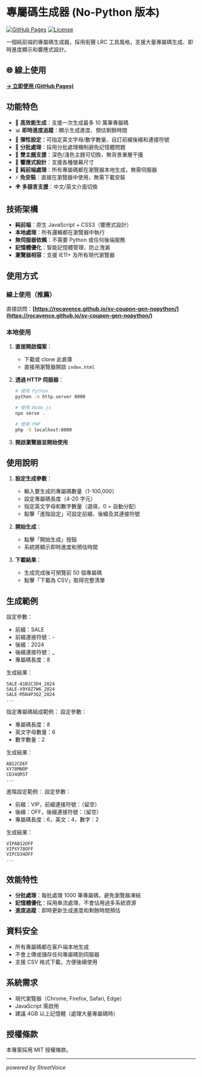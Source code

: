# 專屬碼生成器 (No-Python 版本)

[![GitHub Pages](https://img.shields.io/badge/GitHub%20Pages-Live%20Demo-brightgreen)](https://rocavence.github.io/sv-coupon-gen-nopython/)
[![License](https://img.shields.io/badge/License-MIT-blue.svg)](LICENSE)

一個純前端的專屬碼生成器，採用街聲 LRC 工具風格，支援大量專屬碼生成、即時進度顯示和響應式設計。

## 🌐 線上使用

**[→ 立即使用 (GitHub Pages)](https://rocavence.github.io/sv-coupon-gen-nopython/)**

## 功能特色

- 🚀 **高效能生成**：支援一次生成最多 10 萬筆專屬碼
- 📊 **即時進度追蹤**：顯示生成進度、預估剩餘時間
- 🔧 **彈性設定**：可指定英文字母/數字數量、自訂前綴後綴和連接符號
- 💾 **分批處理**：採用分批處理機制避免記憶體問題
- 🎨 **雙主題支援**：深色/淺色主題可切換，無背景漸層干擾
- 📱 **響應式設計**：支援各種螢幕尺寸
- 🔐 **純前端處理**：所有專屬碼都在瀏覽器本地生成，無需伺服器
- ⚡ **免安裝**：直接在瀏覽器中使用，無需下載安裝
- 🌍 **多語言支援**：中文/英文介面切換

## 技術架構

- **純前端**：原生 JavaScript + CSS3（響應式設計）
- **本地處理**：所有邏輯都在瀏覽器中執行
- **無伺服器依賴**：不需要 Python 或任何後端服務
- **記憶體優化**：智能記憶體管理，防止洩漏
- **瀏覽器相容**：支援 IE11+ 及所有現代瀏覽器

## 使用方式

### 線上使用（推薦）
直接訪問：**[https://rocavence.github.io/sv-coupon-gen-nopython/](https://rocavence.github.io/sv-coupon-gen-nopython/)**

### 本地使用

1. **直接開啟檔案**：
   - 下載或 clone 此倉庫
   - 直接用瀏覽器開啟 `index.html`

2. **透過 HTTP 伺服器**：
   ```bash
   # 使用 Python
   python -m http.server 8000
   
   # 使用 Node.js
   npx serve .
   
   # 使用 PHP
   php -S localhost:8000
   ```

3. **開啟瀏覽器並開始使用**

## 使用說明

1. **設定生成參數**：
   - 輸入要生成的專屬碼數量（1-100,000）
   - 設定專屬碼長度（4-20 字元）
   - 指定英文字母和數字數量（選填，0 = 自動分配）
   - 點擊「進階設定」可設定前綴、後綴及其連接符號

2. **開始生成**：
   - 點擊「開始生成」按鈕
   - 系統將顯示即時進度和預估時間

3. **下載結果**：
   - 生成完成後可預覽前 50 個專屬碼
   - 點擊「下載為 CSV」取得完整清單

## 生成範例

設定參數：
- 前綴：SALE
- 前綴連接符號：-
- 後綴：2024  
- 後綴連接符號：_
- 專屬碼長度：8

生成結果：
```
SALE-A1B2C3D4_2024
SALE-X9Y8Z7W6_2024
SALE-M5N4P3Q2_2024
...
```

指定專屬碼組成範例：
設定參數：
- 專屬碼長度：8
- 英文字母數量：6
- 數字數量：2

生成結果：
```
AB12CDEF
XY78MNOP
CD34QRST
...
```

進階設定範例：
設定參數：
- 前綴：VIP，前綴連接符號：（留空）
- 後綴：OFF，後綴連接符號：（留空）
- 專屬碼長度：6，英文：4，數字：2

生成結果：
```
VIPAB12OFF
VIPXY78OFF
VIPCD34OFF
...
```

## 效能特性

- **分批處理**：每批處理 1000 筆專屬碼，避免瀏覽器凍結
- **記憶體優化**：採用串流處理，不會佔用過多系統資源
- **進度追蹤**：即時更新生成進度和剩餘時間預估

## 資料安全

- 所有專屬碼都在客戶端本地生成
- 不會上傳或儲存任何專屬碼到伺服器
- 支援 CSV 格式下載，方便後續使用

## 系統需求

- 現代瀏覽器（Chrome, Firefox, Safari, Edge）
- JavaScript 需啟用
- 建議 4GB 以上記憶體（處理大量專屬碼時）

## 授權條款

本專案採用 MIT 授權條款。

---

*powered by StreetVoice*